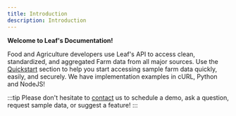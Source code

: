 ```yaml
---
title: Introduction
description: Introduction
---
```


**Welcome to Leaf's Documentation!**

Food and Agriculture developers use Leaf's API to access clean, standardized,
and aggregated Farm data from all major sources. Use the
[Quickstart](/quickstart) section to help you start
accessing sample farm data quickly, easily, and securely. We have implementation
examples in cURL, Python and NodeJS!

:::tip
Please don't hesitate to [contact][contact] us to schedule a demo, ask a question, request sample data, or suggest a feature!
:::

[contact]: mailto:help@withleaf.io
